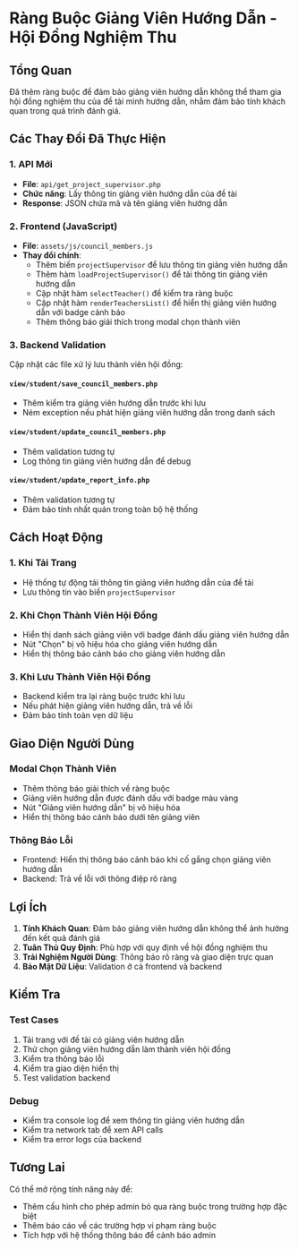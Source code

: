# Ràng Buộc Giảng Viên Hướng Dẫn - Hội Đồng Nghiệm Thu

## Tổng Quan

Đã thêm ràng buộc để đảm bảo giảng viên hướng dẫn không thể tham gia hội đồng nghiệm thu của đề tài mình hướng dẫn, nhằm đảm bảo tính khách quan trong quá trình đánh giá.

## Các Thay Đổi Đã Thực Hiện

### 1. API Mới
- **File**: `api/get_project_supervisor.php`
- **Chức năng**: Lấy thông tin giảng viên hướng dẫn của đề tài
- **Response**: JSON chứa mã và tên giảng viên hướng dẫn

### 2. Frontend (JavaScript)
- **File**: `assets/js/council_members.js`
- **Thay đổi chính**:
  - Thêm biến `projectSupervisor` để lưu thông tin giảng viên hướng dẫn
  - Thêm hàm `loadProjectSupervisor()` để tải thông tin giảng viên hướng dẫn
  - Cập nhật hàm `selectTeacher()` để kiểm tra ràng buộc
  - Cập nhật hàm `renderTeachersList()` để hiển thị giảng viên hướng dẫn với badge cảnh báo
  - Thêm thông báo giải thích trong modal chọn thành viên

### 3. Backend Validation
Cập nhật các file xử lý lưu thành viên hội đồng:

#### `view/student/save_council_members.php`
- Thêm kiểm tra giảng viên hướng dẫn trước khi lưu
- Ném exception nếu phát hiện giảng viên hướng dẫn trong danh sách

#### `view/student/update_council_members.php`
- Thêm validation tương tự
- Log thông tin giảng viên hướng dẫn để debug

#### `view/student/update_report_info.php`
- Thêm validation tương tự
- Đảm bảo tính nhất quán trong toàn bộ hệ thống

## Cách Hoạt Động

### 1. Khi Tải Trang
- Hệ thống tự động tải thông tin giảng viên hướng dẫn của đề tài
- Lưu thông tin vào biến `projectSupervisor`

### 2. Khi Chọn Thành Viên Hội Đồng
- Hiển thị danh sách giảng viên với badge đánh dấu giảng viên hướng dẫn
- Nút "Chọn" bị vô hiệu hóa cho giảng viên hướng dẫn
- Hiển thị thông báo cảnh báo cho giảng viên hướng dẫn

### 3. Khi Lưu Thành Viên Hội Đồng
- Backend kiểm tra lại ràng buộc trước khi lưu
- Nếu phát hiện giảng viên hướng dẫn, trả về lỗi
- Đảm bảo tính toàn vẹn dữ liệu

## Giao Diện Người Dùng

### Modal Chọn Thành Viên
- Thêm thông báo giải thích về ràng buộc
- Giảng viên hướng dẫn được đánh dấu với badge màu vàng
- Nút "Giảng viên hướng dẫn" bị vô hiệu hóa
- Hiển thị thông báo cảnh báo dưới tên giảng viên

### Thông Báo Lỗi
- Frontend: Hiển thị thông báo cảnh báo khi cố gắng chọn giảng viên hướng dẫn
- Backend: Trả về lỗi với thông điệp rõ ràng

## Lợi Ích

1. **Tính Khách Quan**: Đảm bảo giảng viên hướng dẫn không thể ảnh hưởng đến kết quả đánh giá
2. **Tuân Thủ Quy Định**: Phù hợp với quy định về hội đồng nghiệm thu
3. **Trải Nghiệm Người Dùng**: Thông báo rõ ràng và giao diện trực quan
4. **Bảo Mật Dữ Liệu**: Validation ở cả frontend và backend

## Kiểm Tra

### Test Cases
1. Tải trang với đề tài có giảng viên hướng dẫn
2. Thử chọn giảng viên hướng dẫn làm thành viên hội đồng
3. Kiểm tra thông báo lỗi
4. Kiểm tra giao diện hiển thị
5. Test validation backend

### Debug
- Kiểm tra console log để xem thông tin giảng viên hướng dẫn
- Kiểm tra network tab để xem API calls
- Kiểm tra error logs của backend

## Tương Lai

Có thể mở rộng tính năng này để:
- Thêm cấu hình cho phép admin bỏ qua ràng buộc trong trường hợp đặc biệt
- Thêm báo cáo về các trường hợp vi phạm ràng buộc
- Tích hợp với hệ thống thông báo để cảnh báo admin


